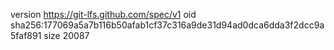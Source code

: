 version https://git-lfs.github.com/spec/v1
oid sha256:177069a5a7b116b50afab1cf37c316a9de31d94ad0dca6dda3f2dcc9a5faf891
size 20087
